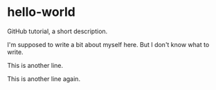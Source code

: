 # hello-world
GitHub tutorial, a short description.

I'm supposed to write a bit about myself here. But I don't know what to write.


This is another line.

This is another line again.